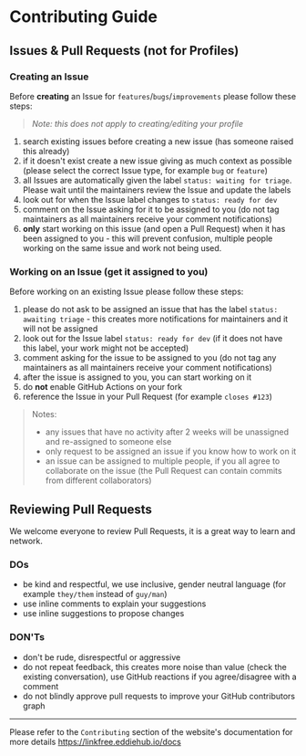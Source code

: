 # Contributing Guide

## Issues & Pull Requests (not for Profiles)

### Creating an Issue

Before **creating** an Issue for `features`/`bugs`/`improvements` please follow these steps:

> *Note: this does not apply to creating/editing your profile*

1. search existing issues before creating a new issue (has someone raised this already)
1. if it doesn't exist create a new issue giving as much context as possible (please select the correct Issue type, for example `bug` or `feature`)
1. all Issues are automatically given the label `status: waiting for triage`. Please wait until the maintainers review the Issue and update the labels
1. look out for when the Issue label changes to `status: ready for dev`
1. comment on the Issue asking for it to be assigned to you (do not tag maintainers as all maintainers receive your comment notifications)
1. **only** start working on this issue (and open a Pull Request) when it has been assigned to you - this will prevent confusion, multiple people working on the same issue and work not being used.

### Working on an Issue (get it assigned to you)

Before working on an existing Issue please follow these steps:

1. please do not ask to be assigned an issue that has the label `status: awaiting triage` - this creates more notifications for maintainers and it will not be assigned
1. look out for the Issue label `status: ready for dev` (if it does not have this label, your work might not be accepted)
1. comment asking for the issue to be assigned to you (do not tag any maintainers as all maintainers receive your comment notifications)
1. after the issue is assigned to you, you can start working on it
1. do **not** enable GitHub Actions on your fork
1. reference the Issue in your Pull Request (for example `closes #123`)

> Notes:
> - any issues that have no activity after 2 weeks will be unassigned and re-assigned to someone else
> - only request to be assigned an issue if you know how to work on it
> - an issue can be assigned to multiple people, if you all agree to collaborate on the issue (the Pull Request can contain commits from different collaborators)

## Reviewing Pull Requests

We welcome everyone to review Pull Requests, it is a great way to learn and network.

### DOs
- be kind and respectful, we use inclusive, gender neutral language (for example `they/them` instead of `guy/man`)
- use inline comments to explain your suggestions
- use inline suggestions to propose changes

### DON'Ts
- don't be rude, disrespectful or aggressive
- do not repeat feedback, this creates more noise than value (check the existing conversation), use GitHub reactions if you agree/disagree with a comment
- do not blindly approve pull requests to improve your GitHub contributors graph

---

Please refer to the `Contributing` section of the website's documentation for more details https://linkfree.eddiehub.io/docs
